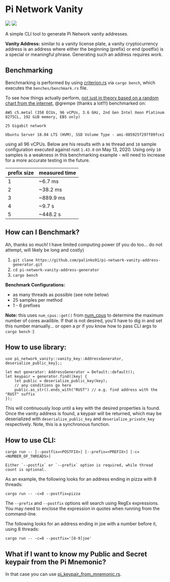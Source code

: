 # Pi Network Vanity

![](https://img.shields.io/crates/v/stellar_vanity)
![](https://img.shields.io/librariesio/release/cargo/stellar_vanity)

A simple CLI tool to generate Pi Network vanity addresses.

**Vanity Address:** similar to a vanity license plate, a vanity cryptocurrency address is an
address where either the beginning (prefix) or end (postfix) is a special or meaningful phrase.
Generating such an address requires work. 

## Benchmarking

Benchmarking is performed by using [criterion.rs](https://github.com/bheisler/criterion.rs) via `cargo bench`, which executes the `benches/benchmark.rs` file.

To see how things actually perform, [not just in theory based on a random chart from the internet](https://github.com/robertDurst/stellar-vanity-address-generator/issues/13), @grempe (thanks a lot!!!) benchmarked on:

```
AWS c5.metal (358 ECUs, 96 vCPUs, 3.6 GHz, 2nd Gen Intel Xeon Platinum 8275CL, 192 GiB memory, EBS only)

25 Gigabit network

Ubuntu Server 18.04 LTS (HVM), SSD Volume Type - ami-085925f297f89fce1
```

using all 96 vCPUs. Below are his results with a `96` thread and `10` sample configuration executed against rust `1.43.0` on May 13, 2020. Using only `10` samples is a weakness in this benchmarking example - will need to increase for a more accurate testing in the future.

| prefix size | measured time |
|-------------|---------------|
| 1           | ~6.7 ms       |
| 2           | ~38.2 ms      |
| 3           | ~889.9 ms     |
| 4           | ~9.7 s        |
| 5           | ~448.2 s      |

## How can I Benchmark?

Ah, thanks so much! I have limited computing power (if you do too... do not attempt, will likely be long and costly)

1. `git clone https://github.com/palinko91/pi-network-vanity-address-generator.git`
2. `cd pi-network-vanity-address-generator`
3. `cargo bench`

**Benchmark Configurations:**
* as many threads as possible (see note below)
* 25 samples per method
* 1 - 6 prefixes

**Note:** this uses `num_cpus::get()` from [num_cpus](https://docs.rs/num_cpus/1.13.0/num_cpus/) to determine the maximum number of cores availible. If that is not desired, you'll have to dig in and set this number manually... or open a pr if you know how to pass CLI args to `cargo bench` :) 

## How to use library:
```
use pi_network_vanity::vanity_key::AddressGenerator, deserialize_public_key};;

let mut generator: AddressGenerator = Default::default();
let keypair = generator.find(|key| {
    let public = deserialize_public_key(key);
    // any conditions go here
    public.as_str().ends_with("RUST") // e.g. find address with the "RUST" suffix
});
```

This will continuously loop until a key with the desired properties is found. Once the vanity address is found, a keypair will be returned, which may be deserialized with `deserialize_public_key` and `deserialize_private_key` respectively. Note, this is a synchronous function.


## How to use CLI:
```
cargo run -- [--postfix=<POSTFIX>] [--prefix=<PREFIX>] [-c=<NUMBER_OF_THREADS>]

Either `--postfix` or `--prefix` option is required, while thread count is optional.
```

As an example, the following looks for an address ending in pizza with 8 threads:
```
cargo run -- -c=8 --postfix=pizza
```

The `--prefix` and `--postfix` options will search using RegEx expressions. You may need to enclose the expression in quotes when running from the command-line.

The following looks for an address ending in joe with a number before it, using 8 threads:
```
cargo run -- -c=8 --postfix='[0-9]joe'
```

## What if I want to know my Public and Secret keypair from the Pi Mnemonic?

In that case you can use [pi_keypair_from_mnemonic.rs](https://github.com/palinko91/pi-network-vanity-address-generator/tree/master/src/pi_keypair_from_mnemonic.rs).


